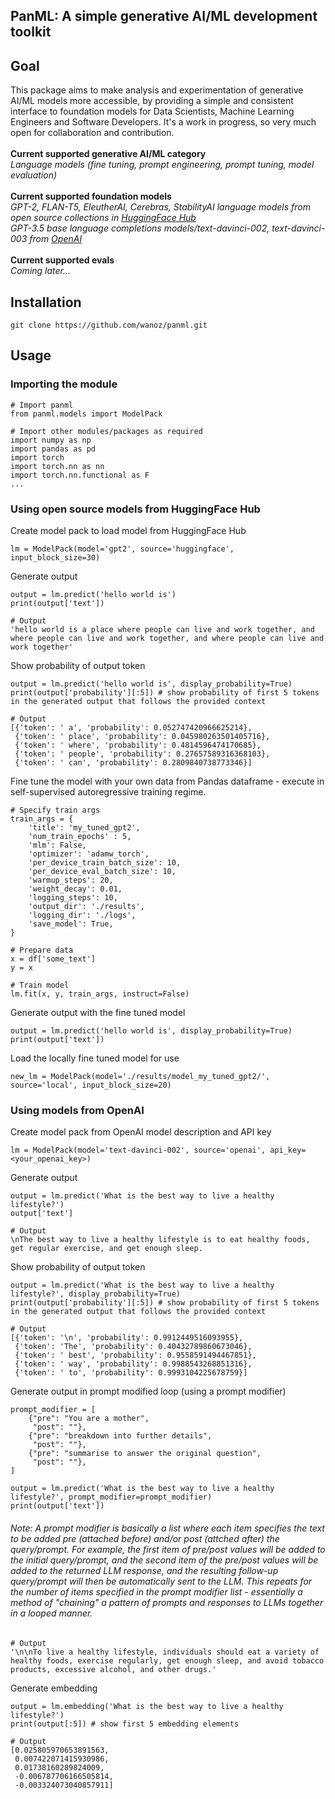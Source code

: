 ## PanML: A simple generative AI/ML development toolkit

## Goal
This package aims to make analysis and experimentation of generative AI/ML models more accessible, by providing a simple and consistent interface to foundation models for Data Scientists, Machine Learning Engineers and Software Developers. It's a work in progress, so very much open for collaboration and contribution. 
<br><br>
**Current supported generative AI/ML category** <br>
*Language models (fine tuning, prompt engineering, prompt tuning, model evaluation)*
<br><br>
**Current supported foundation models** <br>
*GPT-2, FLAN-T5, EleutherAI, Cerebras, StabilityAI language models from open source collections in [HuggingFace Hub](https://huggingface.co)* <br>
*GPT-3.5 base language completions models/text-davinci-002, text-davinci-003 from [OpenAI](https://openai.com)*
<br><br>
**Current supported evals** <br>
*Coming later...*
<br>

## Installation
```
git clone https://github.com/wanoz/panml.git
```

## Usage
### Importing the module
```
# Import panml
from panml.models import ModelPack

# Import other modules/packages as required
import numpy as np
import pandas as pd
import torch
import torch.nn as nn
import torch.nn.functional as F
...
```

### Using open source models from HuggingFace Hub
Create model pack to load model from HuggingFace Hub
```
lm = ModelPack(model='gpt2', source='huggingface', input_block_size=30)
```

Generate output
```
output = lm.predict('hello world is')
print(output['text'])
```
```
# Output
'hello world is a place where people can live and work together, and where people can live and work together, and where people can live and work together'
```

Show probability of output token
```
output = lm.predict('hello world is', display_probability=True)
print(output['probability'][:5]) # show probability of first 5 tokens in the generated output that follows the provided context
```
```
# Output
[{'token': ' a', 'probability': 0.052747420966625214},
 {'token': ' place', 'probability': 0.045980263501405716},
 {'token': ' where', 'probability': 0.4814596474170685},
 {'token': ' people', 'probability': 0.27657589316368103},
 {'token': ' can', 'probability': 0.2809840738773346}]
```
 
Fine tune the model with your own data from Pandas dataframe - execute in self-supervised autoregressive training regime.
```
# Specify train args
train_args = {
    'title': 'my_tuned_gpt2',
    'num_train_epochs' : 5,
    'mlm': False,
    'optimizer': 'adamw_torch',
    'per_device_train_batch_size': 10,
    'per_device_eval_batch_size': 10,
    'warmup_steps': 20,
    'weight_decay': 0.01,
    'logging_steps': 10,
    'output_dir': './results',
    'logging_dir': './logs',
    'save_model': True,
}

# Prepare data
x = df['some_text']
y = x

# Train model
lm.fit(x, y, train_args, instruct=False)
```

Generate output with the fine tuned model
```
output = lm.predict('hello world is', display_probability=True)
print(output['text'])
```

Load the locally fine tuned model for use
```
new_lm = ModelPack(model='./results/model_my_tuned_gpt2/', source='local', input_block_size=20)
```

### Using models from OpenAI
Create model pack from OpenAI model description and API key
```
lm = ModelPack(model='text-davinci-002', source='openai', api_key=<your_openai_key>)
```

Generate output
```
output = lm.predict('What is the best way to live a healthy lifestyle?')
output['text']
```
```
# Output
\nThe best way to live a healthy lifestyle is to eat healthy foods, get regular exercise, and get enough sleep.
```

Show probability of output token
```
output = lm.predict('What is the best way to live a healthy lifestyle?', display_probability=True)
print(output['probability'][:5]) # show probability of first 5 tokens in the generated output that follows the provided context
```
```
# Output
[{'token': '\n', 'probability': 0.9912449516093955},
 {'token': 'The', 'probability': 0.40432789860673046},
 {'token': ' best', 'probability': 0.9558591494467851},
 {'token': ' way', 'probability': 0.9988543268851316},
 {'token': ' to', 'probability': 0.9993104225678759}]
```

Generate output in prompt modified loop (using a prompt modifier) <br>
```
prompt_modifier = [
    {"pre": "You are a mother", 
     "post": ""},
    {"pre": "breakdown into further details", 
     "post": ""},
    {"pre": "summarise to answer the original question", 
     "post": ""},
]

output = lm.predict('What is the best way to live a healthy lifestyle?', prompt_modifier=prompt_modifier)
print(output['text'])
```
###### *Note: A prompt modifier is basically a list where each item specifies the text to be added pre (attached before) and/or post (attched after) the query/prompt. For example, the first item of pre/post values will be added to the initial query/prompt, and the second item of the pre/post values will be added to the returned LLM response, and the resulting follow-up query/prompt will then be automatically sent to the LLM. This repeats for the number of items specified in the prompt modifier list - essentially a method of "chaining" a pattern of prompts and responses to LLMs together in a looped manner.*

```
# Output
'\n\nTo live a healthy lifestyle, individuals should eat a variety of healthy foods, exercise regularly, get enough sleep, and avoid tobacco products, excessive alcohol, and other drugs.'
```

Generate embedding
```
output = lm.embedding('What is the best way to live a healthy lifestyle?')
print(output[:5]) # show first 5 embedding elements
```
```
# Output
[0.025805970653891563,
 0.007422071415930986,
 0.01738160289824009,
 -0.006787706166505814,
 -0.003324073040857911]
```
